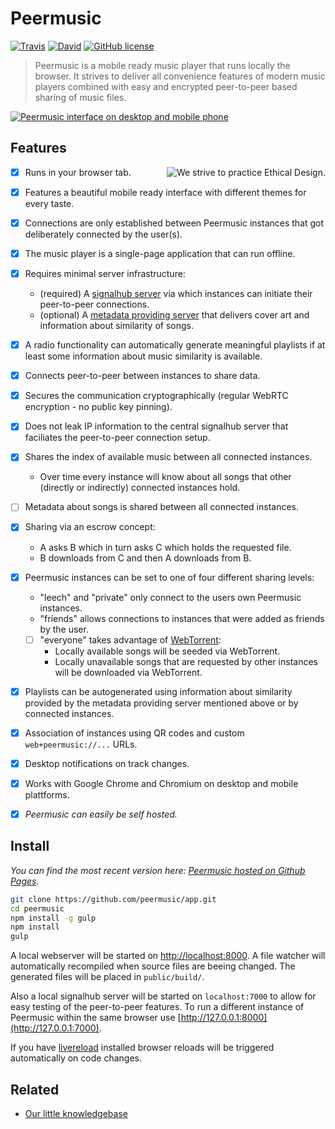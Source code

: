 # Peermusic

[![Travis](https://img.shields.io/travis/peermusic/peermusic/master.svg?style=flat-square)](https://travis-ci.org/peermusic/peermusic)
[![David](https://img.shields.io/david/peermusic/peermusic.svg?style=flat-square)](https://david-dm.org/peermusic/peermusic)
[![GitHub license](https://img.shields.io/badge/license-AGPL_v3.0-blue.svg?style=flat-square)](https://github.com/peermusic/app/blob/master/LICENSE)

> Peermusic is a mobile ready music player that runs locally the browser. It strives to deliver all convenience features of modern music players combined with easy and encrypted peer-to-peer based sharing of music files.

[![Peermusic interface on desktop and mobile phone](http://i.imgur.com/Z68ynbf.png)](http://peermusic.github.io/)


## Features

<a href=https://github.com/pguth/Ethical-Design-Manifesto><img src=https://ind.ie/ethical-design/images/ethical-design-badge-small.svg align=right alt="We strive to practice Ethical Design." /></a>

- [x] Runs in your browser tab.
- [x] Features a beautiful mobile ready interface with different themes for every taste.
- [x] Connections are only established between Peermusic instances that got deliberately connected by the user(s).
- [x] The music player is a single-page application that can run offline.
- [x] Requires minimal server infrastructure:
  - (required) A [signalhub server](https://github.com/mafintosh/signalhub) via which instances can initiate their peer-to-peer connections.
  - (optional) A [metadata providing server](https://github.com/peermusic/node-scraping-server) that delivers cover art and information about similarity of songs.
- [x] A radio functionality can automatically generate meaningful playlists if at least some information about music similarity is available.
- [x] Connects peer-to-peer between instances to share data.
- [x] Secures the communication cryptographically (regular WebRTC encryption - no public key pinning).
- [x] Does not leak IP information to the central signalhub server that faciliates the peer-to-peer connection setup.
- [x] Shares the index of available music between all connected instances.
  - Over time every instance will know about all songs that other (directly or indirectly) connected instances hold.
- [ ] Metadata about songs is shared between all connected instances.
- [x] Sharing via an escrow concept:
  - A asks B which in turn asks C which holds the requested file.
  - B downloads from C and then A downloads from B.
- [x] Peermusic instances can be set to one of four different sharing levels:
  - "leech" and "private" only connect to the users own Peermusic instances.
  - "friends" allows connections to instances that were added as friends by the user.
  - [ ] "everyone" takes advantage of [WebTorrent](https://github.com/feross/webtorrent):
    - Locally available songs will be seeded via WebTorrent.
    - Locally unavailable songs that are requested by other instances will be downloaded via WebTorrent.
- [x] Playlists can be autogenerated using information about similarity provided by the metadata providing server mentioned above or by connected instances.
- [x] Association of instances using QR codes and custom `web+peermusic://...` URLs.
- [x] Desktop notifications on track changes.
- [x] Works with Google Chrome and Chromium on desktop and mobile plattforms.
- [x] *Peermusic can easily be self hosted.*


## Install

*You can find the most recent version here: [Peermusic hosted on Github Pages](http://peermusic.github.io/).*

```sh
git clone https://github.com/peermusic/app.git
cd peermusic
npm install -g gulp
npm install
gulp
```

A local webserver will be started on [http://localhost:8000](http://localhost:8000). A file watcher will automatically recompiled when source files are beeing changed. The generated files will be placed in `public/build/`.

Also a local signalhub server will be started on `localhost:7000` to allow for easy testing of the peer-to-peer features. To run a different instance of Peermusic within the same browser use [http://127.0.0.1:8000](http://127.0.0.1:7000).

If you have [livereload](http://livereload.com/extensions/) installed browser reloads will be triggered automatically on code changes.


## Related

- [Our little knowledgebase](https://github.com/peermusic/research)

